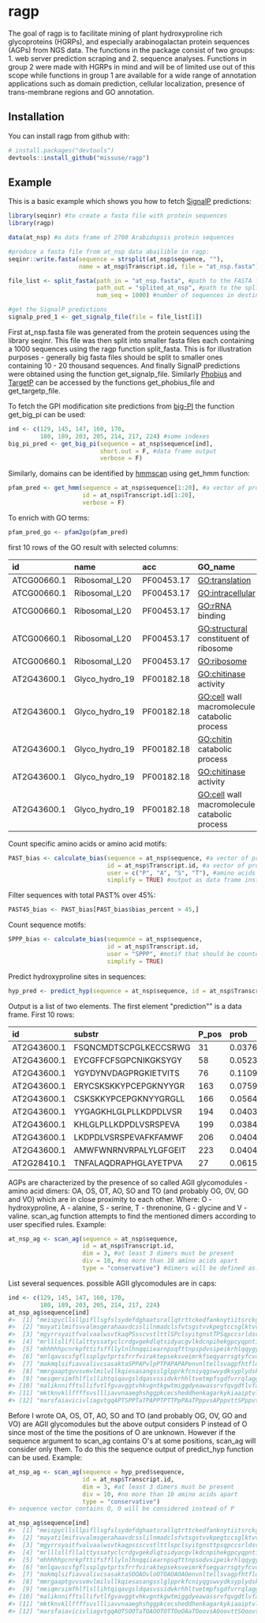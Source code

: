 
<!-- README.md is generated from README.Rmd. Please edit that file -->
ragp
====

The goal of ragp is to facilitate mining of plant hydroxyproline rich glycoproteins (HGRPs), and especially arabinogalactan protein sequences (AGPs) from NGS data. The functions in the package consist of two groups: 1. web server prediction scraping and 2. sequence analyses. Functions in group 2 were made with HGRPs in mind and will be of limited use out of this scope while functions in group 1 are available for a wide range of annotation applications such as domain prediction, cellular localization, presence of trans-membrane regions and GO annotation.

Installation
------------

You can install ragp from github with:

``` r
# install.packages("devtools")
devtools::install_github("missuse/ragp")
```

Example
-------

This is a basic example which shows you how to fetch [SignalP](http://www.cbs.dtu.dk/services/SignalP/) predictions:

``` r
library(seqinr) #to create a fasta file with protein sequences
library(ragp)

data(at_nsp) #a data frame of 2700 Arabidopsis protein sequences 

#produce a fasta file from at_nsp data abailible in ragp:
seqinr::write.fasta(sequence = strsplit(at_nsp$sequence, ""),
                    name = at_nsp$Transcript.id, file = "at_nsp.fasta")

file_list <- split_fasta(path_in = "at_nsp.fasta", #path to the FASTA formated file`
                         path_out = "splited_at_nsp", #path to the splited files on which integers and file type will be apended automatically
                         num_seq = 1000) #number of sequences in destination files, usually this will be 10 - 20k

#get the SignalP predictions
signalp_pred_1 <- get_signalp_file(file = file_list[1])
```

First at\_nsp.fasta file was generated from the protein sequences using the library seqinr. This file was then split into smaller fasta files each containing a 1000 sequences using the ragp function split\_fasta. This is for illustration purposes - generally big fasta files should be split to smaller ones containing 10 - 20 thousand sequences. And finally SignalP predictions were obtained using the function get\_signalp\_file. Similarly [Phobius](http://phobius.sbc.su.se/) and [TargetP](http://www.cbs.dtu.dk/services/TargetP/) can be accessed by the functions get\_phobius\_file and get\_targetp\_file.

To fetch the GPI modification site predictions from [big-PI](http://mendel.imp.ac.at/gpi/plant_server.html) the function get\_big\_pi can be used:

``` r
ind <- c(129, 145, 147, 160, 170,
         180, 189, 203, 205, 214, 217, 224) #some indexes
big_pi_pred <- get_big_pi(sequence = at_nsp$sequence[ind],
                          short.out = F, #data frame output
                          verbose = F) 
```

Similarly, domains can be identified by [hmmscan](https://www.ebi.ac.uk/Tools/hmmer/search/hmmscan) using get\_hmm function:

``` r
pfam_pred <- get_hmm(sequence = at_nsp$sequence[1:20], #a vector of protein sequences as strings
                     id = at_nsp$Transcript.id[1:20],
                     verbose = F)
```

To enrich with GO terms:

``` r
pfam_pred_go <- pfam2go(pfam_pred)
```

first 10 rows of the GO result with selected columns:

| id          | name             | acc        | GO\_name                                       | GO\_acc      |
|:------------|:-----------------|:-----------|:-----------------------------------------------|:-------------|
| ATCG00660.1 | Ribosomal\_L20   | PF00453.17 | <GO:translation>                               | <GO:0006412> |
| ATCG00660.1 | Ribosomal\_L20   | PF00453.17 | <GO:intracellular>                             | <GO:0005622> |
| ATCG00660.1 | Ribosomal\_L20   | PF00453.17 | <GO:rRNA> binding                              | <GO:0019843> |
| ATCG00660.1 | Ribosomal\_L20   | PF00453.17 | <GO:structural> constituent of ribosome        | <GO:0003735> |
| ATCG00660.1 | Ribosomal\_L20   | PF00453.17 | <GO:ribosome>                                  | <GO:0005840> |
| AT2G43600.1 | Glyco\_hydro\_19 | PF00182.18 | <GO:chitinase> activity                        | <GO:0004568> |
| AT2G43600.1 | Glyco\_hydro\_19 | PF00182.18 | <GO:cell> wall macromolecule catabolic process | <GO:0016998> |
| AT2G43600.1 | Glyco\_hydro\_19 | PF00182.18 | <GO:chitin> catabolic process                  | <GO:0006032> |
| AT2G43600.1 | Glyco\_hydro\_19 | PF00182.18 | <GO:chitinase> activity                        | <GO:0004568> |
| AT2G43600.1 | Glyco\_hydro\_19 | PF00182.18 | <GO:cell> wall macromolecule catabolic process | <GO:0016998> |

Count specific amino acids or amino acid motifs:

``` r
PAST_bias <- calculate_bias(sequence = at_nsp$sequence, #a vector of protein sequences as strings
                            id = at_nsp$Transcript.id, #a vector of protein identifiers as strings
                            user = c("P", "A", "S", "T"), #amino acids that should be counted - this is the default so it can be omitted in this case
                            simplify = TRUE) #output as data frame instead of a list
```

Filter sequences with total PAST% over 45%:

``` r
PAST45_bias <- PAST_bias[PAST_bias$bias_percent > 45,]
```

Count sequence motifs:

``` r
SPPP_bias <- calculate_bias(sequence = at_nsp$sequence,
                            id = at_nsp$Transcript.id, 
                            user = "SPPP", #motif that should be counted
                            simplify = TRUE)
```

Predict hydroxyproline sites in sequences:

``` r
hyp_pred <- predict_hyp(sequence = at_nsp$sequence, id = at_nsp$Transcript.id)
```

Output is a list of two elements. The first element "prediction"" is a data frame. First 10 rows:

| id          | substr                | P\_pos | prob               | HYP |
|:------------|:----------------------|:-------|:-------------------|:----|
| AT2G43600.1 | FSQNCMDTSCPGLKECCSRWG | 31     | 0.0376294292509556 | No  |
| AT2G43600.1 | EYCGFFCFSGPCNIKGKSYGY | 58     | 0.0523086786270142 | No  |
| AT2G43600.1 | YGYDYNVDAGPRGKIETVITS | 76     | 0.110943540930748  | No  |
| AT2G43600.1 | ERYCSKSKKYPCEPGKNYYGR | 163    | 0.075996607542038  | No  |
| AT2G43600.1 | CSKSKKYPCEPGKNYYGRGLL | 166    | 0.0564411692321301 | No  |
| AT2G43600.1 | YYGAGKHLGLPLLKDPDLVSR | 194    | 0.0403638146817684 | No  |
| AT2G43600.1 | KHLGLPLLKDPDLVSRSPEVA | 199    | 0.0384472720324993 | No  |
| AT2G43600.1 | LKDPDLVSRSPEVAFKFAMWF | 206    | 0.0404469892382622 | No  |
| AT2G43600.1 | AMWFWNRNVRPALYLGFGEIT | 223    | 0.0404815301299095 | No  |
| AT2G28410.1 | TNFALAQDRAPHGLAYETPVA | 27     | 0.0615824684500694 | No  |

AGPs are characterized by the presence of so called AGII glycomodules - amino acid dimers: OA, OS, OT, AO, SO and TO (and probably OG, OV, GO and VO) which are in close proximity to each other. Where: O - hydroxyproline, A - alanine, S - serine, T - threnonine, G - glycine and V - valine. scan\_ag function attempts to find the mentioned dimers according to user specified rules. Example:

``` r
at_nsp_ag <- scan_ag(sequence = at_nsp$sequence,
                     id = at_nsp$Transcript.id,
                     dim = 3, #at least 3 dimers must be present
                     div = 10, #no more than 10 amino acids apart
                     type = "conservative") #dimers will be defined as: PA, PS, PT, AP, SP, TP
```

List several sequences. possible AGII glycomodules are in caps:

``` r
ind <- c(129, 145, 147, 160, 170,
         180, 189, 203, 205, 214, 217, 224)
at_nsp_ag$sequence[ind]
#>  [1] "meispycllsllpifllsgfslsydefdghaatsrallqtrttckedfanknytiitsrckgpnypanvccsafkdfacpfaevlndekndcastmfsyinlygryppgifanmckegkegldctdvtqsasatsdsiprasttaslavlstflvlcllflss"                                                                                                                                                                                                             
#>  [2] "mayatilmifsvvalmsgerahaavdcsslilnmadclsfvtsgstvvkpegtccsglktvvrtgpeclceafknsgslgltldlskaaslPSvckvaAPPSarcglsvsgdpPAtAPglSPTagagAPAlssganaaTPvsSPrssdasllsvsfafvifmalissfy"                                                                                                                                                                                                       
#>  [3] "mgyrrsyaitfvalvaalwsvtkaqPSsscvstlttlSPclsyitgnstTPSqpccsrldsviksspqcicsavnspipniglninrtqalqlpnacniqTPpltqcnaatgPTaqpPAPSPTekTPdvtlTPTslpgarsgvgggsktvpsvgtgsssrnvdplplhflmfavlvvctssfl"                                                                                                                                                                                         
#>  [4] "mrlllsllfllalttyssatyclcrdgvgekdlqtsidyacgvlkdcnpihekgpcyqpntikshcdwavntyfqrfgqisgscnfsgtattsqnlPStvvtgclyPSSPgsagtTPTtgTPSgtqtfpgpPAfgPAgdfdPSgnngAPSlfisialslgfsvviafl"                                                                                                                                                                                                        
#>  [5] "mhhhhhpcnrkpfttifsffllylnlhnqqiiearnpsqfttnpspdvsipeikrhlqqygylpqnkesddvsfeqalvryqknlglpitgkpdsdtlsqillprcgfpddvepktapfhtgkkyvyfpgrprwtrdvplkltyafsqenltpylaptdirrvfrrafgkwasvipvsfietedyviadikigffngdhgdgepfdgvlgvlahtfspengrlhldkaetwavdfdeekssvavdlesvavheighvlglghssvkdaamyptlkprskkvnlnmddvvgvqslygtnpnftlnsllasetstnladgsrirsqgmiystlstvialcflnw"                          
#>  [6] "mnlqavscsfgflssplgvtprtsfrrfviraktepseksveimrkfseqyarrsgtyfcvdkgvtsvvikglaehkdsygaplcpcrhyddkaaevgqgfwncpcvpmrerkechcmlfltpdndfagkdqtitsdeikettanm"                                                                                                                                                                                                                              
#>  [7] "makmqlsifiavvalivcsasaktaSPPAPvlpPTPAPAPAPenvnltellsvagpfhtfldyllstgvietfqnqannteegitifvpkddafkaqknpplsnltkdqlkqlvlfhalphyyslsefknlsqsgpvstfaggqyslkftdvsgtvridslwtrtkvsssvfstdpvavyqvnrvllpeaifgtdvppmPAPAPAPivsAPSdSPSvadsegasSPksshknsgqklllapismvisglvalfl"                                                                                                                  
#>  [8] "mmrgaaptgvvsvmvlmilvllkqiesasangsslglpprkfcniyqgswvydksyplydskncpfierqfncksngrpdseylkyrwqpsgcnlprfngldflgrimkgkklmfvgdslslnqwqsltcllhnaAPkanststrSPSglsvfsfPAynssimfsrnaflvdivgappkrvmkldsissgslwktadvlvfnswhwwlhtdrkqpwdaimsgnvtvkdmdrlvayekammtwakwidqnidpsktkvffqgispdhgrarewskqggkgscigetkpimgssylagphaaemvvakviktmknqarlmdvtlmsqlrkdghpsvygfgghrmadcshwclsgvpdswnqllyselfhs"
#>  [9] "meiqmrsimfhlflsllihtqiqavgsldqasvssidvkrhhltvetmpfsgdfvrrqlaggggssggggggggsrggssgggssgggsrgsggggksgggssnrggsggsggnkagkgggsrggddgdgggdgggdsgssgntrgggqqvpvvpggrfpsdgvrieyslvlfifmtclvmgscfl"                                                                                                                                                                                      
#> [10] "maliknnifftsllifvtlfgvavggtvhkvgntkgwtmiggdyeawassrvfqvgdtlvfaynkdyhdvtevthndfemcesskplrryktgsdsisltkpglqhficgvpghckkgqklqihvlpaslghvavpvpgpvrsqssssSPSPSPlvdppvnnAPqyqmgPTPAshsaasadfiftfsfdltlidlctffilffilv"                                                                                                                                                                  
#> [11] "mktknvkllffffsvsllliavvnaaeghshggpkcecsheddhenkagarkykiaaiptvliagiigvlfpllgkvfpslrpetcfffvtkafaagvilatgfmhvlpeayemlnspcltseawefpftgfiamiaailtlsvdtfatssfykshckaskrvsdgetgessvdsekvqilrtrviaqvlelgiivhsvvigislgasqspdaakalfialmfhqcfeglglggciaqgkfkclsvtimstffaittpigivvgmgiansydessptalivqgvlnaasagiliymslvdllaadfthpkmqsntglqimahialllgaglmsllakwa"                             
#> [12] "marsfaiavicivliagvtgqAPTSPPTaTPAPPTPTTPpPAaTPppvsAPppvttSPppvttAPpPAnppppvsSPpPASPpPATPppvaSPpppvaSPpPATPppvaTPpPAPlaSPPAqvPAPAPTtkpdSPSPSPSsSPplPSsdAPgPStdsiSPAPSPTdvndqngaskmvsslvfgsvlvwfmi"
```

Before I wrote OA, OS, OT, AO, SO and TO (and probably OG, OV, GO and VO) are AGII glycomodules but the above output considers P instead of O since most of the time the positions of O are unknown. However if the sequence argument to scan\_ag contains O's at some positions, scan\_ag will consider only them. To do this the sequence output of predict\_hyp function can be used. Example:

``` r
at_nsp_ag <- scan_ag(sequence = hyp_pred$sequence,
                     id = at_nsp$Transcript.id,
                     dim = 3, #at least 3 dimers must be present
                     div = 10, #no more than 10 amino acids apart
                     type = "conservative")
#> sequence vector contains O, O will be considered instead of P

at_nsp_ag$sequence[ind]
#>  [1] "meispycllsllpifllsgfslsydefdghaatsrallqtrttckedfanknytiitsrckgpnypanvccsafkdfacpfaevlndekndcastmfsyinlygryppgifanmckegkegldctdvtqsasatsdsiprasttaslavlstflvlcllflss"                                                                                                                                                                                                             
#>  [2] "mayatilmifsvvalmsgerahaavdcsslilnmadclsfvtsgstvvkpegtccsglktvvrtgpeclceafknsgslgltldlskaaslpsvckvaappsarcglsvsgdoOAtAOglSOTagagAOAlssganaaTOvsSOrssdasllsvsfafvifmalissfy"                                                                                                                                                                                                       
#>  [3] "mgyrrsyaitfvalvaalwsvtkaqpssscvstlttlspclsyitgnsttpsqpccsrldsviksspqcicsavnspipniglninrtqalqlpnacniqtppltqcnaatgOTaqoOAOSOTekTOdvtlTOTslogarsgvgggsktvosvgtgsssrnvdplplhflmfavlvvctssfl"                                                                                                                                                                                         
#>  [4] "mrlllsllfllalttyssatyclcrdgvgekdlqtsidyacgvlkdcnpihekgpcyqpntikshcdwavntyfqrfgqisgscnfsgtattsqnlpstvvtgclypsSOgsagtTOTtgTOSgtqtfogoOAfgOAgdfdOSgnngapslfisialslgfsvviafl"                                                                                                                                                                                                        
#>  [5] "mhhhhhpcnrkpfttifsffllylnlhnqqiiearnpsqfttnpsodvsipeikrhlqqygylpqnkesddvsfeqalvryqknlglpitgkpdsdtlsqillprcgfpddvepktapfhtgkkyvyfpgrprwtrdvplkltyafsqenltpylaptdirrvfrrafgkwasvipvsfietedyviadikigffngdhgdgepfdgvlgvlahtfspengrlhldkaetwavdfdeekssvavdlesvavheighvlglghssvkdaamyptlkprskkvnlnmddvvgvqslygtnpnftlnsllasetstnladgsrirsqgmiystlstvialcflnw"                          
#>  [6] "mnlqavscsfgflssplgvtprtsfrrfviraktepseksveimrkfseqyarrsgtyfcvdkgvtsvvikglaehkdsygaplcpcrhyddkaaevgqgfwncpcvpmrerkechcmlfltpdndfagkdqtitsdeikettanm"                                                                                                                                                                                                                              
#>  [7] "makmqlsifiavvalivcsasaktaSOOAOvloOTOAOAOAOenvnltellsvagpfhtfldyllstgvietfqnqannteegitifvpkddafkaqknpplsnltkdqlkqlvlfhalphyyslsefknlsqsgpvstfaggqyslkftdvsgtvridslwtrtkvsssvfstdpvavyqvnrvllpeaifgtdvpompAOAOAOivsAOSdSOSvadsegasspksshknsgqklllapismvisglvalfl"                                                                                                                  
#>  [8] "mmrgaaptgvvsvmvlmilvllkqiesasangsslglpprkfcniyqgswvydksyplydskncpfierqfncksngrpdseylkyrwqpsgcnlprfngldflgrimkgkklmfvgdslslnqwqsltcllhnaapkanststrsosglsvfsfpaynssimfsrnaflvdivgappkrvmkldsissgslwktadvlvfnswhwwlhtdrkqpwdaimsgnvtvkdmdrlvayekammtwakwidqnidpsktkvffqgispdhgrarewskqggkgscigetkpimgssylagphaaemvvakviktmknqarlmdvtlmsqlrkdghpsvygfgghrmadcshwclsgvpdswnqllyselfhs"
#>  [9] "meiqmrsimfhlflsllihtqiqavgsldqasvssidvkrhhltvetmpfsgdfvrrqlaggggssggggggggsrggssgggssgggsrgsggggksgggssnrggsggsggnkagkgggsrggddgdgggdgggdsgssgntrgggqqvovvpggrfpsdgvrieyslvlfifmtclvmgscfl"                                                                                                                                                                                      
#> [10] "maliknnifftsllifvtlfgvavggtvhkvgntkgwtmiggdyeawassrvfqvgdtlvfaynkdyhdvtevthndfemcesskplrryktgsdsisltkpglqhficgvpghckkgqklqihvlpaslghvavovogovrsqssssSOSOSOlvdpovnnapqyqmgotoashsaasadfiftfsfdltlidlctffilffilv"                                                                                                                                                                  
#> [11] "mktknvkllffffsvsllliavvnaaeghshggpkcecsheddhenkagarkykiaaiptvliagiigvlfpllgkvfpslrpetcfffvtkafaagvilatgfmhvlpeayemlnspcltseawefpftgfiamiaailtlsvdtfatssfykshckaskrvsdgetgessvdsekvqilrtrviaqvlelgiivhsvvigislgasqspdaakalfialmfhqcfeglglggciaqgkfkclsvtimstffaittpigivvgmgiansydessptalivqgvlnaasagiliymslvdllaadfthpkmqsntglqimahialllgaglmsllakwa"                             
#> [12] "marsfaiavicivliagvtgqAOTSOOTaTOAOOTOTTOoOAaTOoovsAOoovttSOoovttAOoOAnoooovsSOoOASOoOATOoovaSOooovaSOoOATOoovaTOoOAOlaSOOAqvOAOAOTtkodSOSOSOSsSOolOSsdAOgOStdsiSOAOSOTdvndqngaskmvsslvfgsvlvwfmi"
```
